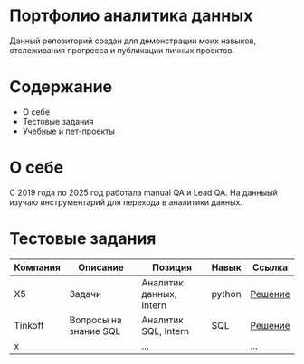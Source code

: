 # Портфолио аналитика данных
Данный репозиторий создан для демонстрации моих навыков, отслеживания прогресса и публикации личных проектов.

# Содержание
- О себе
- Тестовые задания
- Учебные и пет-проекты

# О себе
С 2019 года по 2025 год работала manual QA и Lead QA. На данныый изучаю инструментарий для перехода в аналитики данных.

# Тестовые задания
| Компания  | Описание| Позиция                        | Навык| Ссылка            |
| --------- |--| ------------------------------- | -- | ----------------- |
| X5 | Задачи | Аналитик данных, Intern | python| [Решение](https://github.com/Shenaeva/Data_analyst/blob/main/test_tasks/x5/x5.ipynb)    |
| Tinkoff | Вопросы на знание SQL | Аналитик SQL,  Intern            | SQL | [Решение](https://github.com/Shenaeva/Data_analyst/blob/main/test_tasks/Tinkoff/Tinkoff.ipynb) |
| x | | ...                      | | [...](#)         |
